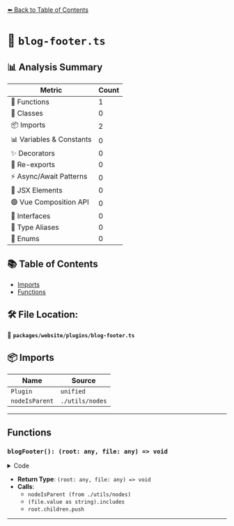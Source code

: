 [⬅️ Back to Table of Contents](../../../index.md)

# 📄 `blog-footer.ts`

## 📊 Analysis Summary

| Metric | Count |
|--------|-------|
| 🔧 Functions | 1 |
| 🧱 Classes | 0 |
| 📦 Imports | 2 |
| 📊 Variables & Constants | 0 |
| ✨ Decorators | 0 |
| 🔄 Re-exports | 0 |
| ⚡ Async/Await Patterns | 0 |
| 💠 JSX Elements | 0 |
| 🟢 Vue Composition API | 0 |
| 📐 Interfaces | 0 |
| 📑 Type Aliases | 0 |
| 🎯 Enums | 0 |

## 📚 Table of Contents

- [Imports](#imports)
- [Functions](#functions)

## 🛠️ File Location:
📂 **`packages/website/plugins/blog-footer.ts`**

## 📦 Imports

| Name | Source |
|------|--------|
| `Plugin` | `unified` |
| `nodeIsParent` | `./utils/nodes` |


---

## Functions

### `blogFooter(): (root: any, file: any) => void`

<details><summary>Code</summary>

```ts
() => {
  return (root, file) => {
    if (
      !nodeIsParent(root) ||
      !(file.value as string).includes('<!--truncate-->')
    ) {
      return;
    }

    root.children.push(
      {
        children: [
          {
            type: 'text',
            value: 'Supporting typescript-eslint',
          },
        ],
        depth: 2,
        type: 'heading',
      } as mdast.Heading,
      {
        children: [
          {
            type: 'text',
            value:
              'If you enjoyed this blog post and/or use typescript-eslint, please consider ',
          },
          {
            children: [
              {
                type: 'text',
                value: 'supporting us on Open Collective',
              },
            ],
            type: 'link',
            url: 'https://opencollective.com/typescript-eslint',
          },
          {
            type: 'text',
            value: `. We're a small volunteer team and could use your support to make the ESLint experience on TypeScript great. Thanks! 💖`,
          },
        ],
        type: 'paragraph',
      } as mdast.Paragraph,
    );
  };
}
```
</details>

- **Return Type**: `(root: any, file: any) => void`
- **Calls**:
  - `nodeIsParent (from ./utils/nodes)`
  - `(file.value as string).includes`
  - `root.children.push`

---